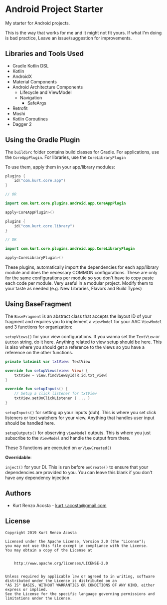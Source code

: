 # Android Project Starter
My starter for Android projects. 

This is the way that works for me and it might not fit yours. If what I'm doing is bad practice, Leave an issue/suggestion for improvements. 

## Libraries and Tools Used

- Gradle Kotlin DSL
- Kotlin
- AndroidX
- Material Components
- Android Architecture Components
    - Lifecycle and ViewModel
    - Navigation
        - SafeArgs
- Retrofit
- Moshi
- Kotlin Coroutines
- Dagger 2

## Using the Gradle Plugin

The `buildSrc` folder contains build classes for Gradle. For applications, use the `CoreAppPlugin`. For libraries, use the `CoreLibraryPlugin`

To use them, apply them in your app/library modules:

```kotlin
plugins {
    id("com.kurt.core.app")
}

// OR

import com.kurt.core.plugins.android.app.CoreAppPlugin

apply<CoreAppPlugin>()
```

```kotlin
plugins {
    id("com.kurt.core.library")
}

// OR

import com.kurt.core.plugins.android.app.CoreLibraryPlugin

apply<CoreLibraryPlugin>()
```

These plugins, automatically import the dependencies for each app/library module and does the necessary COMMON configurations. These are only for the same configurations per module so you don't have to copy paste each code per module. Very useful in a modular project.
Modify them to your taste as needed (e.g. New Libraries, Flavors and Build Types)

## Using BaseFragment

The `BaseFragment` is an abstract class that accepts the layout ID of your fragment and requires you to implement a `viewModel` for your AAC `ViewModel` and 3 functions for organization:

`setupViews()` for your view configurations. If you wanna set the `TextView` or `Button` string, do it here. Anything related to view setup should be here. This is also where you should get a reference to the views so you have a reference on the other functions.

```kotlin
private lateinit var txtView: TextView

override fun setupViews(view: View) {
    txtView = view.findViewById(R.id.txt_view)
} 

override fun setupInputs() {
    // Setup a click listener for txtView
    txtView.setOnClickListener { ... }
}
```
 

`setupInputs()` for setting up your inputs (duh). This is where you set click listeners or text watchers for your view. Anything that handles user input should be handled here.

`setupOutputs()` for observing `viewModel` outputs. This is where you just subscribe to the `ViewModel` and handle the output from there.

These 3 functions are executed on `onViewCreated()`
 

**Overridable**:
 
`inject()` for your DI. This is run before `onCreate()` to ensure that your dependencies are provided to you. You can leave this blank if you don't have any dependency injection

## Authors

- Kurt Renzo Acosta - [kurt.r.acosta@gmail.com](mailto:kurt.r.acosta@gmail.com)

## License


    Copyright 2019 Kurt Renzo Acosta

    Licensed under the Apache License, Version 2.0 (the "License");
    you may not use this file except in compliance with the License.
    You may obtain a copy of the License at


        http://www.apache.org/licenses/LICENSE-2.0


    Unless required by applicable law or agreed to in writing, software
    distributed under the License is distributed on an
    "AS IS" BASIS, WITHOUT WARRANTIES OR CONDITIONS OF ANY KIND, either express or implied.
    See the License for the specific language governing permissions and
    limitations under the License.